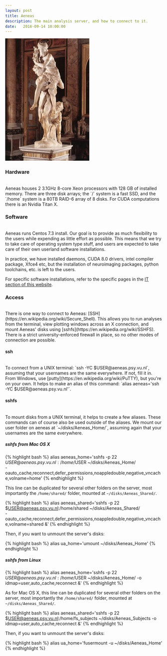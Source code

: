```yaml
---
layout: post
title: Aeneas
description: The main analysis server, and how to connect to it.
date:   2016-09-14 10:00:00
---
```


<img class="col one right" src="/img/IT/aeneas.jpg">

### Hardware
<br />
Aeneas houses 2 3.1GHz 8-core Xeon processors with 128 GB of installed memory. There are three disk arrays; the `/` system is a fast SSD, and the `/home` system is a 80TB RAID-6 array of 8 disks. For CUDA computations there is an Nvidia Titan X.
<br />


### Software
<br />
Aeneas runs Centos 7.3 install. Our goal is to provide as much flexibility to the users while expending as little effort as possible. This means that we try to take care of operating system type stuff, and users are expected to take care of their own userland software installations. 

In practice, we have installed daemons, CUDA 8.0 drivers, intel compiler package, Xfce4 etc, but the installation of neuroimaging packages, python toolchains, etc. is left to the users. 

For specific software installations, refer to the specific pages in the [IT section of this website](/IT). 
<br />


### Access
<br />
There is one way to connect to Aeneas: [SSH](https://en.wikipedia.org/wiki/Secure_Shell). This allows you to run analyses from the terminal, view plotting windows across an X connection, and mount Aeneas' disks using [sshfs](https://en.wikipedia.org/wiki/SSHFS). There is a strict university-enforced firewall in place, so no other modes of connection are possible.

#### ssh
<br />
To connect from a UNIX terminal:
`ssh -YC $USER@aeneas.psy.vu.nl`, assuming that your usernames are the same everywhere. If not, fill it in. From Windows, use [putty](https://en.wikipedia.org/wiki/PuTTY), but you're on your own. It helps to make an alias of this command: `alias aeneas='ssh -YC $USER@aeneas.psy.vu.nl'`.

#### sshfs
<br />
To mount disks from a UNIX terminal, it helps to create a few aliases. 
These commands can of course also be used outside of the aliases. We mount our user folder on aeneas at `~/disks/Aeneas_Home/`, assuming again that your usernames are the same everywhere.

##### sshfs from Mac OS X

{% highlight bash %}
alias aeneas_home='sshfs -p 22 $USER@aeneas.psy.vu.nl:/home/$USER ~/disks/Aeneas_Home/ \
 -oauto_cache,reconnect,defer_permissions,noappledouble,negative_vncache,volname=home'
{% endhighlight %}

This line can be duplicated for several other folders on the server, most importantly the `/home/shared/` folder, mounted at `~/disks/Aeneas_Shared/`. 

{% highlight bash %}
alias aeneas_shared='sshfs -p 22 $USER@aeneas.psy.vu.nl:/home/shared ~/disks/Aeneas_Shared/ \
 -oauto_cache,reconnect,defer_permissions,noappledouble,negative_vncache,volname=shared &'
{% endhighlight %}

Then, if you want to unmount the server's disks:

{% highlight bash %}
alias ua_home='umount ~/disks/Aeneas_Home'
{% endhighlight %}

##### sshfs from Linux


{% highlight bash %}
alias aeneas_home='sshfs -p 22 $USER@aeneas.psy.vu.nl:/home/$USER ~/disks/Aeneas_Home/ -o idmap=user,auto_cache,reconnect &'
{% endhighlight %}

As for Mac OS X, this line can be duplicated for several other folders on the server, most importantly the `/home/shared/` folder, mounted at `~/disks/Aeneas_Shared/`. 

{% highlight bash %}
alias aeneas_shared='sshfs -p 22 $USER@aeneas.psy.vu.nl:/home/fs_subjects ~/disks/Aeneas_Subjects -o idmap=user,auto_cache,reconnect &'
{% endhighlight %}

Then, if you want to unmount the server's disks:

{% highlight bash %}
alias ua_home='fusermount -u ~/disks/Aeneas_Home'
{% endhighlight %}






